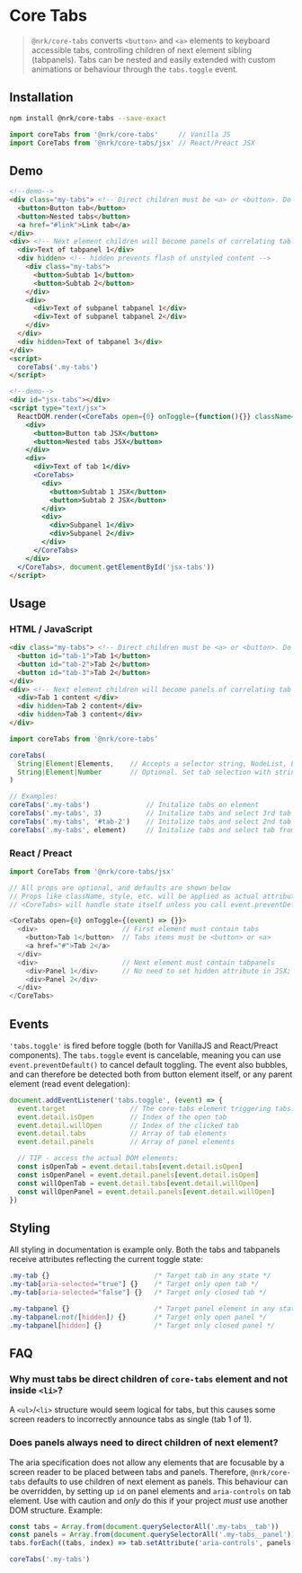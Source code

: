 # Core Tabs

> `@nrk/core-tabs` converts `<button>` and `<a>` elements to keyboard accessible tabs, controlling children of next element sibling (tabpanels). Tabs can be nested and easily extended with custom animations or behaviour through the `tabs.toggle` event.



## Installation

```bash
npm install @nrk/core-tabs --save-exact
```
```js
import coreTabs from '@nrk/core-tabs'     // Vanilla JS
import CoreTabs from '@nrk/core-tabs/jsx' // React/Preact JSX
```



<!--demo
<script src="core-tabs/core-tabs.min.js"></script>
<script src="core-tabs/core-tabs.jsx.js"></script>
<style>
  [role="tabpanel"] { background: #eee; padding: 10px }
  [aria-selected="true"] { border: 2px solid }

  .my-vertical-tabs [role="tablist"] { float: left; width: 150px }
  .my-vertical-tabs [role="tabpanel"] { overflow: hidden }
  .my-vertical-tabs [role="tab"] { display: inline-block }
</style>
demo-->

## Demo

```html
<!--demo-->
<div class="my-tabs"> <!-- Direct children must be <a> or <button>. Do not use <li> -->
  <button>Button tab</button>
  <button>Nested tabs</button>
  <a href="#link">Link tab</a>
</div>
<div> <!-- Next element children will become panels of correlating tab -->
  <div>Text of tabpanel 1</div>
  <div hidden> <!-- hidden prevents flash of unstyled content -->
    <div class="my-tabs">
      <button>Subtab 1</button>
      <button>Subtab 2</button>
    </div>
    <div>
      <div>Text of subpanel tabpanel 1</div>
      <div>Text of subpanel tabpanel 2</div>
    </div>
  </div>
  <div hidden>Text of tabpanel 3</div>
</div>
<script>
  coreTabs('.my-tabs')
</script>
```

```html
<!--demo-->
<div id="jsx-tabs"></div>
<script type="text/jsx">
  ReactDOM.render(<CoreTabs open={0} onToggle={function(){}} className='my-vertical-tabs'>
    <div>
      <button>Button tab JSX</button>
      <button>Nested tabs JSX</button>
    </div>
    <div>
      <div>Text of tab 1</div>
      <CoreTabs>
        <div>
          <button>Subtab 1 JSX</button>
          <button>Subtab 2 JSX</button>
        </div>
        <div>
          <div>Subpanel 1</div>
          <div>Subpanel 2</div>
        </div>
      </CoreTabs>
    </div>
  </CoreTabs>, document.getElementById('jsx-tabs'))
</script>
```



## Usage

### HTML / JavaScript

```html
<div class="my-tabs"> <!-- Direct children must be <a> or <button>. Do not use <li> -->
  <button id="tab-1">Tab 1</button>
  <button id="tab-2">Tab 2</button>
  <button id="tab-3">Tab 2</button>
</div>
<div> <!-- Next element children will become panels of correlating tab -->
  <div>Tab 1 content </div>
  <div hidden>Tab 2 content</div>
  <div hidden>Tab 3 content</div>
</div>
```

```js
import coreTabs from '@nrk/core-tabs'

coreTabs(
  String|Element|Elements,    // Accepts a selector string, NodeList, Element or array of Elements
  String|Element|Number       // Optional. Set tab selection with string id, element or tab index number
)

// Examples:
coreTabs('.my-tabs')              // Initalize tabs on element
coreTabs('.my-tabs', 3)           // Initalize tabs and select 3rd tab
coreTabs('.my-tabs', '#tab-2')    // Initalize tabs and select 2nd tab
coreTabs('.my-tabs', element)     // Initalize tabs and select tab from element
```

### React / Preact

```js
import CoreTabs from '@nrk/core-tabs/jsx'

// All props are optional, and defaults are shown below
// Props like className, style, etc. will be applied as actual attributes
// <CoreTabs> will handle state itself unless you call event.preventDefault() in onToggle

<CoreTabs open={0} onToggle={(event) => {}}>
  <div>                     // First element must contain tabs
    <button>Tab 1</button>  // Tabs items must be <button> or <a>
    <a href="#">Tab 2</a>
  </div>
  <div>                     // Next element must contain tabpanels
    <div>Panel 1</div>      // No need to set hidden attribute in JSX; this is controlled by "open"
    <div>Panel 2</div>
  </div>
</CoreTabs>
```



## Events
`'tabs.toggle'` is fired before toggle (both for VanillaJS and React/Preact components). The `tabs.toggle` event is cancelable, meaning you can use `event.preventDefault()` to cancel default toggling. The event also bubbles, and can therefore be detected both from button element itself, or any parent element (read event delegation):

```js
document.addEventListener('tabs.toggle', (event) => {
  event.target                // The core-tabs element triggering tabs.toggle event
  event.detail.isOpen         // Index of the open tab
  event.detail.willOpen       // Index of the clicked tab
  event.detail.tabs           // Array of tab elements
  event.detail.panels         // Array of panel elements

  // TIP - access the actual DOM elements:
  const isOpenTab = event.detail.tabs[event.detail.isOpen]
  const isOpenPanel = event.detail.panels[event.detail.isOpen]
  const willOpenTab = event.detail.tabs[event.detail.willOpen]
  const willOpenPanel = event.detail.panels[event.detail.willOpen]
})
```



## Styling
All styling in documentation is example only. Both the tabs and tabpanels receive attributes reflecting the current toggle state:

```css
.my-tab {}                          /* Target tab in any state */
.my-tab[aria-selected="true"] {}    /* Target only open tab */
.my-tab[aria-selected="false"] {}   /* Target only closed tab */

.my-tabpanel {}                     /* Target panel element in any state */
.my-tabpanel:not([hidden]) {}       /* Target only open panel */
.my-tabpanel[hidden] {}             /* Target only closed panel */
```



## FAQ
### Why must tabs be direct children of `core-tabs` element and not inside `<li>`?
A `<ul>`/`<li>` structure would seem logical for tabs, but this causes some screen readers to incorrectly announce tabs as single (tab 1 of 1).

### Does panels always need to direct children of next element?
The aria specification does not allow any elements that are focusable by a screen reader to be placed between tabs and panels. Therefore, `@nrk/core-tabs` defaults to use children of next element as panels.
This behaviour can be overridden, by setting up `id` on panel elements and `aria-controls` on tab element. Use with caution and *only* do this if your project *must* use another DOM structure. Example:

```js
const tabs = Array.from(document.querySelectorAll('.my-tabs__tab'))
const panels = Array.from(document.querySelectorAll('.my-tabs__panel'))
tabs.forEach((tabs, index) => tab.setAttribute('aria-controls', panels[index].id = 'my-panel-' + i))

coreTabs('.my-tabs')
```
